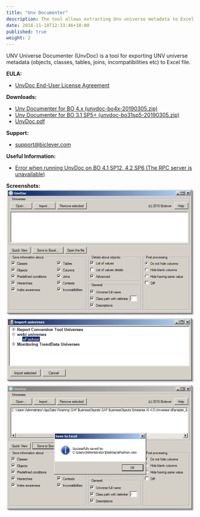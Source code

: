 ```yaml
---
title: "Unv Documenter"
description: The tool allows extracting Unv universe metadata to Excel spreadsheet. You can also use it to find differences between universes.
date: 2018-11-18T12:33:46+10:00
published: true
weight: 2
---
```


UNV Universe Documenter (UnvDoc) is a tool for exporting UNV universe metadata (objects, classes, tables, joins, incompatibilities etc) to Excel file.

**EULA:**
- [UnvDoc End-User License Agreement](/pages/end-user-license-agreement-unvdoc/)

**Downloads:**
- [Unv Documenter for BO 4.x (unvdoc-bo4x-20190305.zip)](https://drive.google.com/uc?export=download&id=1Z9NU2QxSL3kWW5iEDgRMCSaPmM6Lp9-0)
- [Unv Documenter for BO 3.1 SP5+ (unvdoc-bo31sp5-20190305.zip)](https://drive.google.com/uc?export=download&id=1riyL6cINXn1WXqbdxFw68qFMFe18J3_I)
- [UnvDoc.pdf](https://drive.google.com/uc?export=download&id=0B-s3ybDd2BjZYURFMjB2Y2FCSjA)

**Support:**
- [support@biclever.com](mailto:support@biclever.com)

**Useful Information:**
- [Error when running UnvDoc on BO 4.1 SP12, 4.2 SP6 (The RPC server is unavailable)](/pages/error-when-running-unvdoc-on-bo-4-1-sp12-4-2-sp6/)

**Screenshots:**
![unvdoc-1](/images/pages/unvdoc-1.png)
![unvdoc-2](/images/pages/unvdoc-2.png)
![unvdoc-3](/images/pages/unvdoc-3.png)

